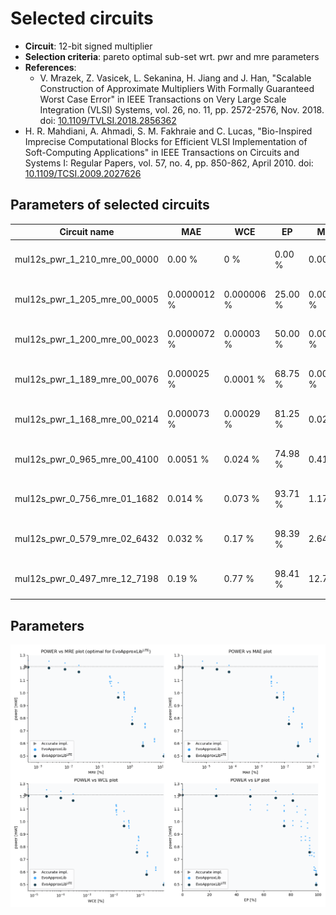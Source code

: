 
Selected circuits
===================
 - **Circuit**: 12-bit signed multiplier
 - **Selection criteria**: pareto optimal sub-set wrt. pwr and mre parameters
 - **References**: 
   - V. Mrazek, Z. Vasicek, L. Sekanina, H. Jiang and J. Han, "Scalable Construction of Approximate Multipliers With Formally Guaranteed Worst Case Error" in IEEE Transactions on Very Large Scale Integration (VLSI) Systems, vol. 26, no. 11, pp. 2572-2576, Nov. 2018. doi: [10.1109/TVLSI.2018.2856362](https://dx.doi.org/10.1109/TVLSI.2018.2856362)
  - H. R. Mahdiani, A. Ahmadi, S. M. Fakhraie and C. Lucas, "Bio-Inspired Imprecise Computational Blocks for Efficient VLSI Implementation of Soft-Computing Applications" in IEEE Transactions on Circuits and Systems I: Regular Papers, vol. 57, no. 4, pp. 850-862, April 2010. doi: [10.1109/TCSI.2009.2027626](https://dx.doi.org/10.1109/TCSI.2009.2027626)


Parameters of selected circuits
----------------------------

| Circuit name | MAE | WCE | EP | MRE | MSE | Download |
| --- |  --- | --- | --- | --- | --- | --- | 
| mul12s_pwr_1_210_mre_00_0000 | 0.00 % | 0 % | 0.00 % | 0.00 % | 0 |  [[Verilog<sub>generic</sub>](mul12s_pwr_1_210_mre_00_0000_gen.v)] [[Verilog<sub>PDK45</sub>](mul12s_pwr_1_210_mre_00_0000_pdk45.v)]  [[C](mul12s_pwr_1_210_mre_00_0000.c)] |
| mul12s_pwr_1_205_mre_00_0005 | 0.0000012 % | 0.000006 % | 25.00 % | 0.00047 % | 0.2 |  [[Verilog<sub>generic</sub>](mul12s_pwr_1_205_mre_00_0005_gen.v)] [[Verilog<sub>PDK45</sub>](mul12s_pwr_1_205_mre_00_0005_pdk45.v)]  [[C](mul12s_pwr_1_205_mre_00_0005.c)] |
| mul12s_pwr_1_200_mre_00_0023 | 0.0000072 % | 0.00003 % | 50.00 % | 0.0023 % | 3.8 |  [[Verilog<sub>generic</sub>](mul12s_pwr_1_200_mre_00_0023_gen.v)] [[Verilog<sub>PDK45</sub>](mul12s_pwr_1_200_mre_00_0023_pdk45.v)]  [[C](mul12s_pwr_1_200_mre_00_0023.c)] |
| mul12s_pwr_1_189_mre_00_0076 | 0.000025 % | 0.0001 % | 68.75 % | 0.0076 % | 34 |  [[Verilog<sub>generic</sub>](mul12s_pwr_1_189_mre_00_0076_gen.v)] [[Verilog<sub>PDK45</sub>](mul12s_pwr_1_189_mre_00_0076_pdk45.v)]  [[C](mul12s_pwr_1_189_mre_00_0076.c)] |
| mul12s_pwr_1_168_mre_00_0214 | 0.000073 % | 0.00029 % | 81.25 % | 0.021 % | 248 |  [[Verilog<sub>generic</sub>](mul12s_pwr_1_168_mre_00_0214_gen.v)] [[Verilog<sub>PDK45</sub>](mul12s_pwr_1_168_mre_00_0214_pdk45.v)]  [[C](mul12s_pwr_1_168_mre_00_0214.c)] |
| mul12s_pwr_0_965_mre_00_4100 | 0.0051 % | 0.024 % | 74.98 % | 0.41 % | 1398102 |  [[Verilog<sub>generic</sub>](mul12s_pwr_0_965_mre_00_4100_gen.v)] [[Verilog<sub>PDK45</sub>](mul12s_pwr_0_965_mre_00_4100_pdk45.v)]  [[C](mul12s_pwr_0_965_mre_00_4100.c)] |
| mul12s_pwr_0_756_mre_01_1682 | 0.014 % | 0.073 % | 93.71 % | 1.17 % | 9786716 |  [[Verilog<sub>generic</sub>](mul12s_pwr_0_756_mre_01_1682_gen.v)] [[Verilog<sub>PDK45</sub>](mul12s_pwr_0_756_mre_01_1682_pdk45.v)]  [[C](mul12s_pwr_0_756_mre_01_1682.c)] |
| mul12s_pwr_0_579_mre_02_6432 | 0.032 % | 0.17 % | 98.39 % | 2.64 % | 48933638 |  [[Verilog<sub>generic</sub>](mul12s_pwr_0_579_mre_02_6432_gen.v)] [[Verilog<sub>PDK45</sub>](mul12s_pwr_0_579_mre_02_6432_pdk45.v)]  [[C](mul12s_pwr_0_579_mre_02_6432.c)] |
| mul12s_pwr_0_497_mre_12_7198 | 0.19 % | 0.77 % | 98.41 % | 12.72 % | 1864368350 |  [[Verilog<sub>generic</sub>](mul12s_pwr_0_497_mre_12_7198_gen.v)] [[Verilog<sub>PDK45</sub>](mul12s_pwr_0_497_mre_12_7198_pdk45.v)]  [[C](mul12s_pwr_0_497_mre_12_7198.c)] |
    
Parameters
--------------
![Parameters figure](fig.png)
             